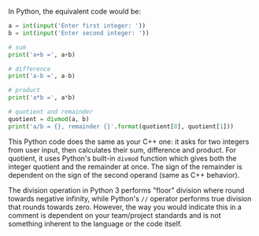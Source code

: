 In Python, the equivalent code would be:

```python
a = int(input('Enter first integer: '))
b = int(input('Enter second integer: '))

# sum
print('a+b =', a+b)

# difference
print('a-b =', a-b)

# product
print('a*b =', a*b)

# quotient and remainder
quotient = divmod(a, b)
print('a/b = {}, remainder {}'.format(quotient[0], quotient[1]))
```

This Python code does the same as your C++ one: it asks for two integers from user input, then calculates their sum, difference and product. For quotient, it uses Python's built-in `divmod` function which gives both the integer quotient and the remainder at once. The sign of the remainder is dependent on the sign of the second operand (same as C++ behavior).

The division operation in Python 3 performs "floor" division where round towards negative infinity, while Python's `//` operator performs true division that rounds towards zero. However, the way you would indicate this in a comment is dependent on your team/project standards and is not something inherent to the language or the code itself.
